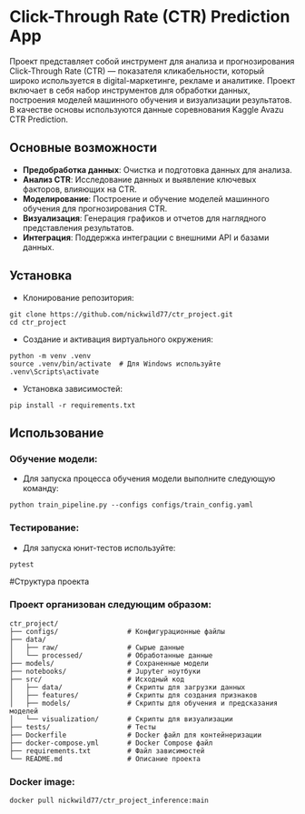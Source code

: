 # Click-Through Rate (CTR) Prediction App

Проект представляет собой инструмент для анализа и прогнозирования Click-Through Rate (CTR) 
— показателя кликабельности, который широко используется в digital-маркетинге, рекламе и аналитике. 
Проект включает в себя набор инструментов для обработки данных, построения моделей машинного обучения и визуализации результатов. 
В качестве основы используются данные соревнования Kaggle Avazu CTR Prediction.

## Основные возможности

- **Предобработка данных**: Очистка и подготовка данных для анализа.
- **Анализ CTR**: Исследование данных и выявление ключевых факторов, влияющих на CTR.
- **Моделирование**: Построение и обучение моделей машинного обучения для прогнозирования CTR.
- **Визуализация**: Генерация графиков и отчетов для наглядного представления результатов.
- **Интеграция**: Поддержка интеграции с внешними API и базами данных.

## Установка
- Клонирование репозитория:

```
git clone https://github.com/nickwild77/ctr_project.git
cd ctr_project
```
- Создание и активация виртуального окружения:

```
python -m venv .venv
source .venv/bin/activate  # Для Windows используйте .venv\Scripts\activate
```
- Установка зависимостей:
```
pip install -r requirements.txt
```
## Использование

### Обучение модели:

- Для запуска процесса обучения модели выполните следующую команду:
```
python train_pipeline.py --configs configs/train_config.yaml
```
### Тестирование:

- Для запуска юнит-тестов используйте:
```
pytest
```

#Структура проекта
### Проект организован следующим образом:

```
ctr_project/
├── configs/                 # Конфигурационные файлы
├── data/
│   ├── raw/                 # Сырые данные
│   └── processed/           # Обработанные данные
├── models/                  # Сохраненные модели
├── notebooks/               # Jupyter ноутбуки
├── src/                     # Исходный код
│   ├── data/                # Скрипты для загрузки данных
│   ├── features/            # Скрипты для создания признаков
│   ├── models/              # Скрипты для обучения и предсказания моделей
│   └── visualization/       # Скрипты для визуализации
├── tests/                   # Тесты
├── Dockerfile               # Docker файл для контейнеризации
├── docker-compose.yml       # Docker Compose файл
├── requirements.txt         # Файл зависимостей
└── README.md                # Описание проекта
```
###  Docker image: 
```
docker pull nickwild77/ctr_project_inference:main
```
